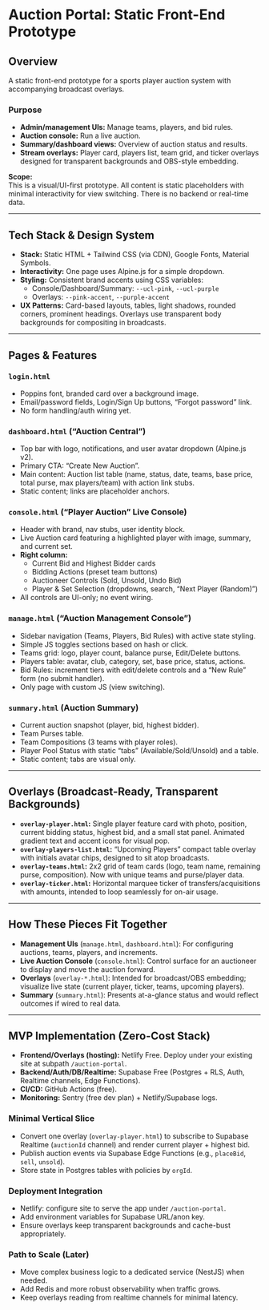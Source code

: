 # Auction Portal: Static Front-End Prototype

## Overview

A static front-end prototype for a sports player auction system with accompanying broadcast overlays.

### Purpose

- **Admin/management UIs:** Manage teams, players, and bid rules.
- **Auction console:** Run a live auction.
- **Summary/dashboard views:** Overview of auction status and results.
- **Stream overlays:** Player card, players list, team grid, and ticker overlays designed for transparent backgrounds and OBS-style embedding.

**Scope:**  
This is a visual/UI-first prototype. All content is static placeholders with minimal interactivity for view switching. There is no backend or real-time data.

---

## Tech Stack & Design System

- **Stack:** Static HTML + Tailwind CSS (via CDN), Google Fonts, Material Symbols.
- **Interactivity:** One page uses Alpine.js for a simple dropdown.
- **Styling:** Consistent brand accents using CSS variables:
  - Console/Dashboard/Summary: `--ucl-pink`, `--ucl-purple`
  - Overlays: `--pink-accent`, `--purple-accent`
- **UX Patterns:** Card-based layouts, tables, light shadows, rounded corners, prominent headings. Overlays use transparent body backgrounds for compositing in broadcasts.

---

## Pages & Features

### `login.html`
- Poppins font, branded card over a background image.
- Email/password fields, Login/Sign Up buttons, “Forgot password” link.
- No form handling/auth wiring yet.

### `dashboard.html` (“Auction Central”)
- Top bar with logo, notifications, and user avatar dropdown (Alpine.js v2).
- Primary CTA: “Create New Auction”.
- Main content: Auction list table (name, status, date, teams, base price, total purse, max players/team) with action link stubs.
- Static content; links are placeholder anchors.

### `console.html` (“Player Auction” Live Console)
- Header with brand, nav stubs, user identity block.
- Live Auction card featuring a highlighted player with image, summary, and current set.
- **Right column:**
  - Current Bid and Highest Bidder cards
  - Bidding Actions (preset team buttons)
  - Auctioneer Controls (Sold, Unsold, Undo Bid)
  - Player & Set Selection (dropdowns, search, “Next Player (Random)”)
- All controls are UI-only; no event wiring.

### `manage.html` (“Auction Management Console”)
- Sidebar navigation (Teams, Players, Bid Rules) with active state styling.
- Simple JS toggles sections based on hash or click.
- Teams grid: logo, player count, balance purse, Edit/Delete buttons.
- Players table: avatar, club, category, set, base price, status, actions.
- Bid Rules: increment tiers with edit/delete controls and a “New Rule” form (no submit handler).
- Only page with custom JS (view switching).

### `summary.html` (Auction Summary)
- Current auction snapshot (player, bid, highest bidder).
- Team Purses table.
- Team Compositions (3 teams with player roles).
- Player Pool Status with static “tabs” (Available/Sold/Unsold) and a table.
- Static content; tabs are visual only.

---

## Overlays (Broadcast-Ready, Transparent Backgrounds)

- **`overlay-player.html`:** Single player feature card with photo, position, current bidding status, highest bid, and a small stat panel. Animated gradient text and accent icons for visual pop.
- **`overlay-players-list.html`:** “Upcoming Players” compact table overlay with initials avatar chips, designed to sit atop broadcasts.
- **`overlay-teams.html`:** 2x2 grid of team cards (logo, team name, remaining purse, composition). Now with unique teams and purse/player data.
- **`overlay-ticker.html`:** Horizontal marquee ticker of transfers/acquisitions with amounts, intended to loop seamlessly for on-air usage.

---

## How These Pieces Fit Together

- **Management UIs** (`manage.html`, `dashboard.html`): For configuring auctions, teams, players, and increments.
- **Live Auction Console** (`console.html`): Control surface for an auctioneer to display and move the auction forward.
- **Overlays** (`overlay-*.html`): Intended for broadcast/OBS embedding; visualize live state (current player, ticker, teams, upcoming players).
- **Summary** (`summary.html`): Presents at-a-glance status and would reflect outcomes if wired to real data.

---

## MVP Implementation (Zero-Cost Stack)

- **Frontend/Overlays (hosting):** Netlify Free. Deploy under your existing site at subpath `/auction-portal`.
- **Backend/Auth/DB/Realtime:** Supabase Free (Postgres + RLS, Auth, Realtime channels, Edge Functions).
- **CI/CD:** GitHub Actions (free).
- **Monitoring:** Sentry (free dev plan) + Netlify/Supabase logs.

### Minimal Vertical Slice
- Convert one overlay (`overlay-player.html`) to subscribe to Supabase Realtime (`auctionId` channel) and render current player + highest bid.
- Publish auction events via Supabase Edge Functions (e.g., `placeBid`, `sell`, `unsold`).
- Store state in Postgres tables with policies by `orgId`.

### Deployment Integration
- Netlify: configure site to serve the app under `/auction-portal`.
- Add environment variables for Supabase URL/anon key.
- Ensure overlays keep transparent backgrounds and cache-bust appropriately.

### Path to Scale (Later)
- Move complex business logic to a dedicated service (NestJS) when needed.
- Add Redis and more robust observability when traffic grows.
- Keep overlays reading from realtime channels for minimal latency.